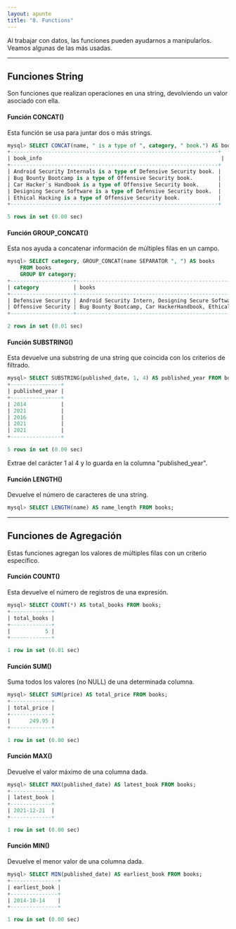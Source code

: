 ```yaml
---
layout: apunte
title: "8. Functions"
---
```


Al trabajar con datos, las funciones pueden ayudarnos a manipularlos. Veamos algunas de las más usadas.

------------------
<h2>Funciones String</h2>
Son funciones que realizan operaciones en una string, devolviendo un valor asociado con ella.

<h4>Función CONCAT()</h4>
Esta función se usa para juntar dos o más strings.

```sql
mysql> SELECT CONCAT(name, " is a type of ", category, " book.") AS book_info FROM books;
+------------------------------------------------------------------+
| book_info                                                         |
+------------------------------------------------------------------+
| Android Security Internals is a type of Defensive Security book. |
| Bug Bounty Bootcamp is a type of Offensive Security book.        |
| Car Hacker`s Handbook is a type of Offensive Security book.      |
| Designing Secure Software is a type of Defensive Security book.  |
| Ethical Hacking is a type of Offensive Security book.            |
+------------------------------------------------------------------+

5 rows in set (0.00 sec)
```

<h4>Función GROUP_CONCAT()</h4>
Esta nos ayuda a concatenar información de múltiples filas en un campo.

```sql
mysql> SELECT category, GROUP_CONCAT(name SEPARATOR ", ") AS books
    FROM books
    GROUP BY category;
+--------------------+----------------------------------------------------------+
| category           | books                                                    |
+--------------------+----------------------------------------------------------+
| Defensive Security | Android Security Intern, Designing Secure Software       |
| Offensive Security | Bug Bounty Bootcamp, Car HackerHandbook, Ethical Hacking |
+--------------------+----------------------------------------------------------+

2 rows in set (0.01 sec)
```

<h4>Función SUBSTRING()</h4>
Esta devuelve una substring de una string que coincida con los criterios de filtrado.

```sql
mysql> SELECT SUBSTRING(published_date, 1, 4) AS published_year FROM books;
+----------------+
| published_year |
+----------------+
| 2014           |
| 2021           |
| 2016           |
| 2021           |
| 2021           |
+----------------+

5 rows in set (0.00 sec)
```

Extrae del carácter 1 al 4 y lo guarda en la columna "published_year".

<h4>Función LENGTH()</h4>
Devuelve el número de caracteres de una string.

```sql
mysql> SELECT LENGTH(name) AS name_length FROM books;
```

---------------------
<h2>Funciones de Agregación</h2>
Estas funciones agregan los valores de múltiples filas con un criterio específico.

<h4>Función COUNT()</h4>
Esta devuelve el número de registros de una expresión.

```sql
mysql> SELECT COUNT(*) AS total_books FROM books;
+-------------+
| total_books |
+-------------+
|           5 |
+-------------+

1 row in set (0.01 sec)
```

<h4>Función SUM()</h4>
Suma todos los valores (no NULL) de una determinada columna.

```sql
mysql> SELECT SUM(price) AS total_price FROM books;
+-------------+
| total_price |
+-------------+
|      249.95 |
+-------------+

1 row in set (0.00 sec)
```

<h4>Función MAX()</h4>
Devuelve el valor máximo de una columna dada.

```sql
mysql> SELECT MAX(published_date) AS latest_book FROM books;
+-------------+
| latest_book |
+-------------+
| 2021-12-21  |
+-------------+

1 row in set (0.00 sec)
```

<h4>Función MIN()</h4>
Devuelve el menor valor de una columna dada.

```sql
mysql> SELECT MIN(published_date) AS earliest_book FROM books;
+---------------+
| earliest_book |
+---------------+
| 2014-10-14    |
+---------------+

1 row in set (0.00 sec)
```
